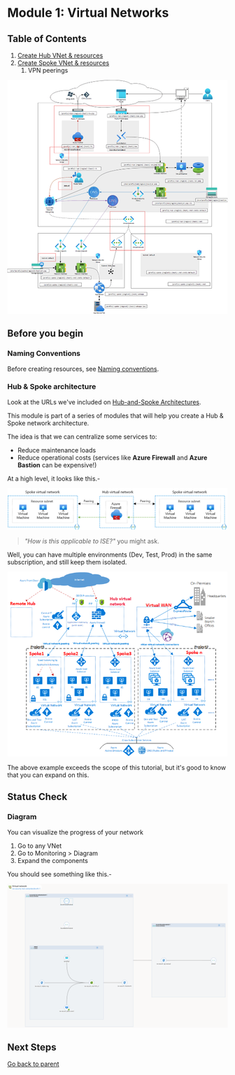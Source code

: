 # Module 1: Virtual Networks

## Table of Contents

1. [Create Hub VNet & resources](./hub.md)
1. [Create Spoke VNet & resources](./spoke.md)
   1. VPN peerings

![Diagram](../../../assets/img/azure/solution/diagrams/01.png)

## Before you begin

### Naming Conventions

Before creating resources, see [Naming conventions](../README.md#naming-conventions).

### Hub & Spoke architecture

Look at the URLs we've included on [Hub-and-Spoke Architectures](../../../README.md#hub-spoke).

This module is part of a series of modules that will help you create a Hub & Spoke network architecture.

The idea is that we can centralize some services to:

- Reduce maintenance loads
- Reduce operational costs (services like **Azure Firewall** and **Azure Bastion** can be expensive!)

At a high level, it looks like this.-

![Hub & Spokes](../../../assets/img/azure/architectures/hub_n_spokes/fw.png)

> _"How is this applicable to ISE?"_ you might ask.

Well, you can have multiple environments (Dev, Test, Prod) in the same subscription, and still keep them isolated.

![Hub & Spokes environments](../../../assets/img/azure/architectures/hub_n_spokes/environments.png)

The above example exceeds the scope of this tutorial, but it's good to know that you can expand on this.

## Status Check

### Diagram

You can visualize the progress of your network

1. Go to any VNet
1. Go to Monitoring > Diagram
1. Expand the components

You should see something like this.-

![Diagram](../../../assets/img/azure/solution/vnets/network/01.png)

## Next Steps

[Go back to parent](../README.md)
